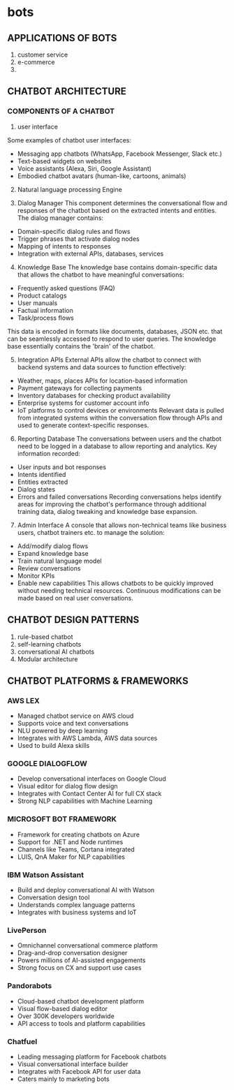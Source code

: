 # bots

## APPLICATIONS OF BOTS

1. customer service
2. e-commerce
3. 

## CHATBOT ARCHITECTURE

### COMPONENTS OF A CHATBOT

1. user interface 

Some examples of chatbot user interfaces:
- Messaging app chatbots (WhatsApp, Facebook Messenger,
Slack etc.)
- Text-based widgets on websites
- Voice assistants (Alexa, Siri, Google Assistant)
- Embodied chatbot avatars (human-like, cartoons, animals)

2. Natural language processing Engine 

3. Dialog Manager
This component determines the conversational flow and responses of the chatbot based on the extracted intents and
entities. The dialog manager contains:
- Domain-specific dialog rules and flows
- Trigger phrases that activate dialog nodes
- Mapping of intents to responses
- Integration with external APIs, databases, services

4. Knowledge Base
The knowledge base contains domain-specific data that allows the chatbot to have meaningful conversations:
- Frequently asked questions (FAQ)
- Product catalogs
- User manuals
- Factual information
- Task/process flows

This data is encoded in formats like documents, databases, JSON etc. that can be seamlessly accessed to respond to user queries. The knowledge base essentially contains the 'brain' of the chatbot.

5. Integration APIs
External APIs allow the chatbot to connect with backend systems and data sources to function effectively:
- Weather, maps, places APIs for location-based information
- Payment gateways for collecting payments
- Inventory databases for checking product availability
- Enterprise systems for customer account info
- IoT platforms to control devices or environments
Relevant data is pulled from integrated systems within the conversation flow through APIs and used to generate context-specific responses.

6. Reporting Database
The conversations between users and the chatbot need to be logged in a database to allow reporting and analytics.
Key information recorded:
- User inputs and bot responses
- Intents identified
- Entities extracted
- Dialog states
- Errors and failed conversations
Recording conversations helps identify areas for improving the chatbot's performance through additional training data, dialog tweaking and knowledge base expansion.

7. Admin Interface
A console that allows non-technical teams like business users, chatbot trainers etc. to manage the solution:
- Add/modify dialog flows
- Expand knowledge base
- Train natural language model
- Review conversations
- Monitor KPIs
- Enable new capabilities
This allows chatbots to be quickly improved without needing technical resources. Continuous modifications can be made based on real user conversations.

## CHATBOT DESIGN PATTERNS

1. rule-based chatbot
2. self-learning chatbots
3. conversational AI chatbots
4. Modular architecture

## CHATBOT PLATFORMS & FRAMEWORKS

### AWS LEX

- Managed chatbot service on AWS cloud
- Supports voice and text conversations
- NLU powered by deep learning 
- Integrates with AWS Lambda, AWS data sources
- Used to build Alexa skills

### GOOGLE DIALOGFLOW

- Develop conversational interfaces on Google Cloud
- Visual editor for dialog flow design
- Integrates with Contact Center AI for full CX stack
- Strong NLP capabilities with Machine Learning

### MICROSOFT BOT FRAMEWORK

- Framework for creating chatbots on Azure
- Support for .NET and Node runtimes
- Channels like Teams, Cortana integrated
- LUIS, QnA Maker for NLP capabilities
### IBM Watson Assistant

- Build and deploy conversational AI with Watson
- Conversation design tool
- Understands complex language patterns
- Integrates with business systems and IoT
### LivePerson

- Omnichannel conversational commerce platform
- Drag-and-drop conversation designer
- Powers millions of AI-assisted engagements
- Strong focus on CX and support use cases
### Pandorabots

- Cloud-based chatbot development platform
- Visual flow-based dialog editor
- Over 300K developers worldwide
- API access to tools and platform capabilities
### Chatfuel

- Leading messaging platform for Facebook chatbots
- Visual conversational interface builder
- Integrates with Facebook API for user data
- Caters mainly to marketing bots

